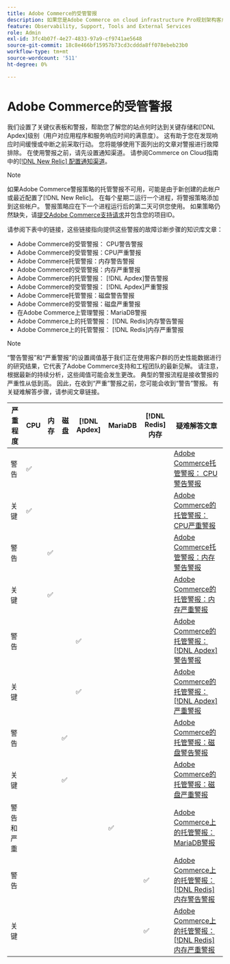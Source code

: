 ```yaml
---
title: Adobe Commerce的受管警报
description: 如果您是Adobe Commerce on cloud infrastructure Pro规划架构客户，则可以使用受管警报了解站点的运行状况。 如果您是Adobe Commerce on cloud infrastructure Starter plan架构客户，则仅会收到 [!DNL Apdex] 和错误率条件的警报。
feature: Observability, Support, Tools and External Services
role: Admin
exl-id: 3fc4b07f-4e27-4833-97a9-cf9741ae5648
source-git-commit: 18c8e466bf15957b73cd3cddda8ff078ebeb23b0
workflow-type: tm+mt
source-wordcount: '511'
ht-degree: 0%

---
```


# Adobe Commerce的受管警报


我们设置了关键仪表板和警报，帮助您了解您的站点何时达到关键存储和[!DNL Apdex]级别（用户对应用程序和服务响应时间的满意度）。 这有助于您在发现响应时间缓慢或中断之前采取行动。 您将能够使用下面列出的文章对警报进行故障排除。 在使用警报之前，请先设置通知渠道。 请参阅Commerce on Cloud指南中的[[!DNL New Relic] 配置通知渠道](https://experienceleague.adobe.com/en/docs/commerce-on-cloud/user-guide/monitor/new-relic/new-relic-service)。

>[!NOTE]
>
>如果Adobe Commerce警报策略的托管警报不可用，可能是由于新创建的此帐户或最近配置了[!DNL New Relic]。 在每个星期二运行一个进程，将警报策略添加到这些帐户。 警报策略应在下一个进程运行后的第二天可供您使用。 如果策略仍然缺失，请[提交Adobe Commerce支持请求](https://experienceleague.adobe.com/en/docs/commerce-knowledge-base/kb/help-center-guide/magento-help-center-user-guide#support-case)并包含您的项目ID。

请参阅下表中的链接，这些链接指向提供这些警报的故障诊断步骤的知识库文章：

* Adobe Commerce的受管警报： CPU警告警报
* Adobe Commerce的受管警报：CPU严重警报
* Adobe Commerce托管警报：内存警告警报
* Adobe Commerce的受管警报：内存严重警报
* Adobe Commerce的托管警报： [!DNL Apdex]警告警报
* Adobe Commerce的受管警报： [!DNL Apdex]严重警报
* Adobe Commerce托管警报：磁盘警告警报
* Adobe Commerce的受管警报：磁盘严重警报
* 在Adobe Commerce上管理警报：MariaDB警报
* Adobe Commerce上的托管警报： [!DNL Redis]内存警告警报
* Adobe Commerce上的托管警报： [!DNL Redis]内存严重警报

>[!NOTE]
>
>“警告警报”和“严重警报”的设置阈值基于我们正在使用客户群的历史性能数据进行的研究结果，它代表了Adobe Commerce支持和工程团队的最新见解。 请注意，根据最新的持续分析，这些阈值可能会发生更改。 典型的警报流程是接收警报的严重性从低到高。 因此，在收到“严重”警报之前，您可能会收到“警告”警报。 有关疑难解答步骤，请参阅文章链接。

| 严重程度 | CPU | 内存 | 磁盘 | [!DNL Apdex] | MariaDB | [!DNL Redis]内存 | 疑难解答文章 |
|----------|-----|--------|------|-------|---------|--------------|-------------------------|
| 警告 | ✅ |        |      |       |         |              | [Adobe Commerce托管警报： CPU警告警报](managed-alerts-for-magento-commerce-cpu-warning-alert.md) |
| 关键 | ✅ |        |      |       |         |              | [Adobe Commerce的托管警报： CPU严重警报](managed-alerts-on-magento-commerce-cpu-critical-alert.md) |
| 警告 |     | ✅ |      |       |         |              | [Adobe Commerce托管警报：内存警告警报](managed-alerts-for-magento-commerce-memory-warning-alert.md) |
| 关键 |     | ✅ |      |       |         |              | [Adobe Commerce的托管警报：内存严重警报](managed-alerts-on-magento-commerce-memory-critical-alert.md) |
| 警告 |     |        |      | ✅ |         |              | [Adobe Commerce的托管警报： [!DNL Apdex] 警告警报](managed-alerts-for-magento-commerce-apdex-warning-alert.md) |
| 关键 |     |        |      | ✅ |         |              | [Adobe Commerce的托管警报： [!DNL Apdex] 严重警报](managed-alerts-for-magento-commerce-apdex-critical-alert.md) |
| 警告 |     |        | ✅ |       |         |              | [Adobe Commerce的托管警报：磁盘警告警报](managed-alerts-for-magento-commerce-disk-warning-alert.md) |
| 关键 |     |        | ✅ |       |         |              | [Adobe Commerce的托管警报：磁盘严重警报](managed-alerts-for-magento-commerce-disk-critical-alert.md) |
| 警告和严重 |     |        |      |       | ✅ |              | [Adobe Commerce上的托管警报： MariaDB警报](managed-alerts-on-magento-commerce-mariadb-alerts.md) |
| 警告 |     |        |      |       |         | ✅ | [Adobe Commerce上的托管警报： [!DNL Redis] 内存警告警报](managed-alerts-on-magento-commerce-redis-memory-warning-alert.md) |
| 关键 |     |        |      |       |         | ✅ | [Adobe Commerce上的托管警报： [!DNL Redis] 内存严重警报](managed-alerts-on-magento-commerce-redis-memory-critical-alert.md) |
